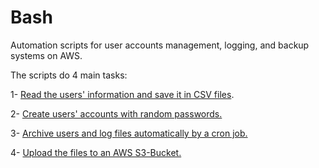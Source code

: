 # Bash
Automation scripts for user accounts management, logging, and backup systems on AWS. 

The scripts do 4 main tasks: 

1- [Read the users' information and save it in CSV files](https://github.com/Moka1302/Bash/blob/main/data.sh).

2- [Create users' accounts with random passwords.](https://github.com/Moka1302/Bash/blob/main/user.sh)

3- [Archive users and log files automatically by a cron job.](https://github.com/Moka1302/Bash/blob/main/script-backup.yml)

4- [Upload the files to an AWS S3-Bucket.](/script-backup.yml#L16)

